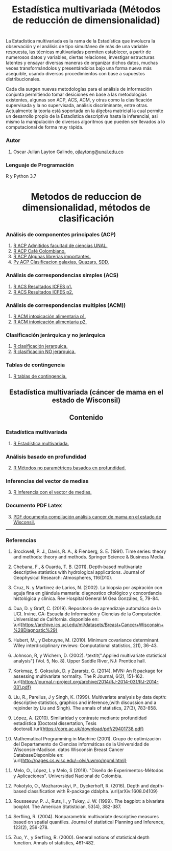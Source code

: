 <h1 align="center">Estadística multivariada (Métodos de reducción de dimensionalidad)</h1>
<h1 align="center"></h1>

La Estadística multivariada es la rama de la Estadística que involucra la observación y el análisis de tipo simultáneo de más de una variable respuesta, las técnicas multivariadas permiten establecer, a partir de numerosos datos y variables, ciertas relaciones, investigar estructuras latentes y ensayar diversas maneras de organizar dichos datos, muchas veces transformándolos y presentándolos bajo una forma nueva más asequible, usando diversos procedimientos con base a supuestos distribucionales.

Cada dia surgen nuevas metodologías para el análisis de información conjunta permitiendo tomar desiciones en base a las metodologias existentes, algunas son ACP, ACS, ACM, y otras como la clasificación supervisada y la no supervisada, análisis discriminante, entre otras.  Actualmente la teoría está soportada en la álgebra matricial la cual permite un desarrollo propio de la Estadística descriptiva hasta la inferencial, asi mismo la manipulación de diversos algoritmos que pueden ser llevados a lo computacional de forma muy rápida.   


<h3>Autor</h3>

1. Oscar Julian Layton Galindo, ojlaytong@unal.edu.co



<h3>Lenguaje de Programación </h3>

R y Python 3.7


<h1 align='center'> Metodos de reduccion de dimensionalidad, métodos de clasificación</h1>

<h3>  Análisis de componentes principales (ACP) </h3>

1. [R ACP Admitidos facultad de ciencias UNAL.](./ACP_ACS_ACM/R_ACP_Admitidos_UNAL.ipynb)
2. [R ACP Café Colombiano.](./ACP_ACS_ACM/R_ACP_cafe_colombiano.ipynb)
3. [R ACP Algunas librerias importantes.](./ACP_ACS_ACM/R_ACP_librerias.ipynb)
4. [Py ACP Clasificacion galaxias, Quazars, SDD.](./ACP_ACS_ACM/py_t2_ACP_SDD.ipynb)


<h3>  Análisis de correspondencias simples (ACS) </h3>

1. [R ACS Resultados ICFES p1.](./ACP_ACS_ACM/R_ACS_resultadosICFES_p1.ipynb)
2. [R ACS Resultados ICFES p2.](./ACP_ACS_ACM/R_ACS_resultadosICFES_p2.ipynb)

<h3>  Análisis de correspondencias multiples (ACM)) </h3>

1. [R ACM intoxicación alimentaria p1.](./ACP_ACS_ACM/R_ACM_intoxicacion_alimentaria_p1.ipynb)
2. [R ACM intoxicación alimentaria p2.](./ACP_ACS_ACM/R_ACM_intoxicacion_alimentaria_p2.ipynb)

<h3>  Clasificación jerárquica y no jerárquica </h3>

1. [R clasificación jerarquica.](./ACP_ACS_ACM/R_clasificacion_jerarquica.ipynb)
2. [R clasificación NO jerarquica.](./ACP_ACS_ACM/R_clasificacion_nojerarquica.ipynb)

<h3>  Tablas de contingencia </h3>

1. [R tablas de contingencia.](./ACP_ACS_ACM/R_tablas_de_contingencia.ipynb)


<h2 align="center">Estadística multivariada (cáncer de mama en el estado de Wisconsil)</h2>
<h2 align="center"></h2>


<h2 align='center'> Contenido</h2>

<h3>  Estadística multivariada </h3>

1. [R Estadística multivariada.](./cuadernos_cancer/R_multivariado_wisconsil.ipynb)

<h3>  Análisis basado en profundidad </h3>

2. [R Métodos no paramétricos basados en profundidad.](./cuadernos_cancer/R_multivariado_wisconsil_profundidad.ipynb)

<h3>  Inferencias del vector de medias </h3>

3. [R Inferencia con el vector de medias.](./cuadernos_cancer/R_multivariado_wisconsil_inferencia.ipynb)

<h3>  Documento PDF Latex </h3>

3. [PDF documento compilación análisis cancer de mama en el estado de Wisconsil.](./cuadernos_cancer/Análisis_PDF_cancer_de_mama.pdf)

---


<h3>Referencias</h3>

1.  Brockwell, P. J., Davis, R. A., & Fienberg, S. E. (1991). Time series: theory and methods: theory and methods. Springer Science & Business Media.


1. Chebana, F., \& Ouarda, T. B. (2011). Depth‐based multivariate descriptive statistics with hydrological applications. Journal of Geophysical Research: Atmospheres, 116(D10).
    
2. Cruz, N. y Martinez de Larios, N. (2002). La biopsia por aspiración con aguja fina en glándula mamaria: diagnostico citológico y concordancia histológica y clínica. Rev Hospital General M Gea Gonzáles, 5, 79-84.
    
3. Dua, D. y Graff, C. (2019). Repositorio de aprendizaje automático de la UCI. Irvine, CA: Escuela de Información y Ciencias de la Computación. Universidad de California. disponible en: \url{https://archive.ics.uci.edu/ml/datasets/Breast+Cancer+Wisconsin+%28Diagnostic%29}
    
4. Hubert, M., y Debruyne, M. (2010). Minimum covariance determinant. Wiley interdisciplinary reviews: Computational statistics, 2(1), 36-43.
    
5. Johnson, R, y  Wichern, D. (2002).  \textit{".Applied multivariate statistical analysis"} (Vol. 5, No. 8). Upper Saddle River, NJ: Prentice hall.
    
6. Korkmaz, S. Goksuluk, D. y Zararsiz, G. (2014). MVN: An R package for assessing multivariate normality. The R Journal, 6(2), 151-162. \url{https://journal.r-project.org/archive/2014/RJ-2014-031/RJ-2014-031.pdf}
    
7. Liu, R., Parelius, J y  Singh, K. (1999). Multivariate analysis by data depth: descriptive statistics, graphics and inference,(with discussion and a rejoinder by Liu and Singh). The annals of statistics, 27(3), 783-858.

8. López, A. (2010). Similaridad y contraste mediante profundidad estadística (Doctoral dissertation, Tesis doctoral).\url{https://core.ac.uk/download/pdf/29401738.pdf}

9. Mathematical Programming in Machine (2001). Grupo de optimización del Departamento de Ciencias informáticas de la Universidad de Wisconsin-Madison. datos Wisconsin Breast Cancer DatabaseDisponible en: 
\url{http://pages.cs.wisc.edu/~olvi/uwmp/mpml.html}

10. Melo, O., López, L y Melo, S (2018). "Diseño de Experimentos-Métodos y Aplicaciones". Universidad Nacional de Colombia.

11. Pokotylo, O., Mozharovskyi, P., Dyckerhoff, R. (2016). Depth and depth-based classification with R-package ddalpha.        \url{arXiv:1608.04109}

12. Rousseeuw, P. J., Ruts, I., y Tukey, J. W. (1999). The bagplot: a bivariate boxplot. The American Statistician, 53(4), 382-387.

13. Serfling, R. (2004). Nonparametric multivariate descriptive measures based on spatial quantiles. Journal of statistical Planning and Inference, 123(2), 259-278.

14. Zuo, Y., y  Serfling, R. (2000). General notions of statistical depth function. Annals of statistics, 461-482.
